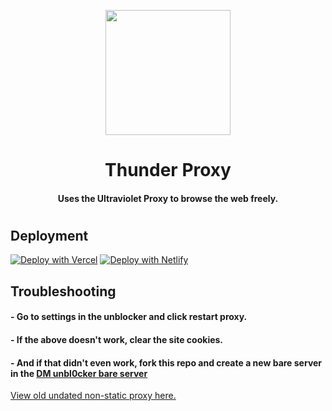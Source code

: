 <p align="center"><img src="/img/logogif.gif" height="200px" width="200px">
</p>

<h1 align="center">Thunder Proxy</h1>

<h4 align="center">Uses the Ultraviolet Proxy to browse the web freely.</h3>

<p align="center">

</a>
</p>
<h1></h1>
<h2>Deployment</h2>

[![Deploy with Vercel](https://vercel.com/button)](https://vercel.com/new/clone?repository-url=https%3A%2F%2Fgithub.com%2Fdragon731012%2FDM-unbl0cker%2Ftree%2Fstatic)
[![Deploy with Netlify](https://www.netlify.com/img/deploy/button.svg)](https://app.netlify.com/start/deploy?repository=https://github.com/dragon731012/DM-unbl0cker)

<h2>Troubleshooting</h2>

<h4> - Go to settings in the unblocker and click restart proxy.</h4>
<h4> - If the above doesn't work, clear the site cookies.</h4>
<h4> - And if that didn't even work, fork this repo and create a new bare server in the <a href="https://github.com/dragon731012/DM-unbl0cker-bare-server">‎‎‎‎‎‎‎‎DM unbl0cker bare server</a></h4>

[View old undated non-static proxy here.](https://github.com/dragon731012/DM-Unbl0cker/tree/old)
